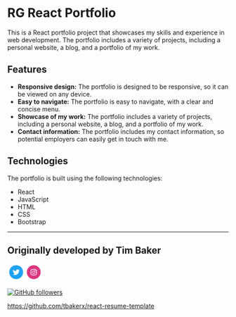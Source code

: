 # RG React Portfolio

This is a React portfolio project that showcases my skills and experience in web development. The portfolio includes a variety of projects, including a personal website, a blog, and a portfolio of my work.

## Features

* **Responsive design:** The portfolio is designed to be responsive, so it can be viewed on any device.
* **Easy to navigate:** The portfolio is easy to navigate, with a clear and concise menu.
* **Showcase of my work:** The portfolio includes a variety of projects, including a personal website, a blog, and a portfolio of my work.
* **Contact information:** The portfolio includes my contact information, so potential employers can easily get in touch with me.

## Technologies

The portfolio is built using the following technologies:

* React
* JavaScript
* HTML
* CSS
* Bootstrap

---


## Originally developed by Tim Baker 

<a href="https://twitter.com/timbakerx"><img src="https://github.com/aritraroy/social-icons/blob/master/twitter-icon.png?raw=true" width="40"></a><a href="https://instagram.com/tbakerx"><img src="https://github.com/aritraroy/social-icons/blob/master/instagram-icon.png?raw=true" width="40"></a>

[![GitHub followers](https://img.shields.io/github/followers/tbakerx.svg?style=social&label=Follow)](https://github.com/tbakerx/)

https://github.com/tbakerx/react-resume-template

